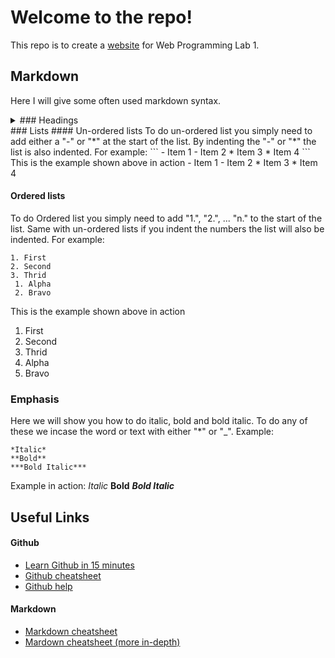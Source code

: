 # Welcome to the repo!
This repo is to create a [website](https://ghcc2005.github.io/) for Web Programming Lab 1.

## Markdown
Here I will give some often used markdown syntax.

<details>
 <summary>### Headings </summary>
  To do headings you simply need to use the hashtag before the text. For example:
  ```
  # Text (gives the text with <h1> style)
  ## Text (gives the text with <h2> style)
  .
  .
  .
  ###### text (gives <h6>)
  ```
  This is an example shown in action
  #### h4 Text
  ##### h5 Text
 </details>
### Lists
#### Un-ordered lists
To do un-ordered list you simply need to add either a "-" or "*" at the start of the list. By indenting the "-" or "*" the list is also indented. For example:
```
- Item 1
- Item 2
  * Item 3
  * Item 4
```
This is the example shown above in action
- Item 1
- Item 2
  * Item 3
  * Item 4

#### Ordered lists
To do Ordered list you simply need to add "1.", "2.", ... "n." to the start of the list. Same with un-ordered lists if you indent the numbers the list will also be indented. For example:
```
1. First
2. Second
3. Thrid
 1. Alpha
 2. Bravo
```
This is the example shown above in action
1. First
2. Second
3. Thrid
 1. Alpha
 2. Bravo

### Emphasis
Here we will show you how to do italic, bold and bold italic. To do any of these we incase the word or text with either "*" or "_".
Example:
```
*Italic*
**Bold**
***Bold Italic***
```
Example in action:
*Italic*
**Bold**
***Bold Italic***

## Useful Links
#### Github
- [Learn Github in 15 minutes](https://docs.github.com/en/get-started/quickstart/set-up-git)
- [Github cheatsheet](https://github.com/tiimgreen/github-cheat-sheet)
- [Github help](https://docs.github.com/en)
#### Markdown
- [Markdown cheatsheet](https://packetlife.net/media/library/16/Markdown.pdf)
- [Mardown cheatsheet (more in-depth)](https://github.com/adam-p/markdown-here/wiki/Markdown-Cheatsheet)
